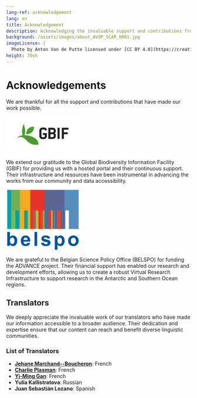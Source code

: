 ```yaml
---
lang-ref: acknowledgement
lang: en
title: Acknowledgement
description: Acknowledging the invaluable support and contributions from our partners, collaborators, volunteers and funders.
background: /assets/images/about_AVdP_SCAR_0001.jpg
imageLicense: |
  Photo by Anton Van de Putte licensed under [CC BY 4.0](https://creativecommons.org/licenses/by/4.0/)
height: 70vh
---
```


# Acknowledgements

We are thankful for all the support and contributions that have made our work possible. 

<img src="/assets/images/logo/gbif-standard-logo-green.png" alt="GBIF logo" width="200">

We extend our gratitude to the Global Biodiversity Information Facility (GBIF) for providing us with a hosted portal and their continuous support. Their infrastructure and resources have been instrumental in advancing the works from our community and data accessibility.

<img src="/assets/images/logo/belspo.jpg" alt="BELSPO logo" width="200">

We are grateful to the Belgian Science Policy Office (BELSPO) for funding the ADVANCE project. Their financial support has enabled our research and development efforts, allowing us to create a robust Virtual Research Infrastructure to support research in the Antarctic and Southern Ocean regions.

## Translators

We deeply appreciate the invaluable work of our translators who have made our information accessible to a broader audience. Their dedication and expertise ensure that our content can reach and benefit diverse linguistic communities.

### List of Translators

- **[Jehane Marchand--Boucheron](https://orcid.org/0009-0004-3688-874X)**: French
- **[Charlie Plasman](https://orcid.org/0009-0007-7519-7417)**: French
- **[Yi-Ming Gan](https://orcid.org/0000-0001-7087-2646)**: French
- **Yulia Kallistratova**: Russian
- **Juan Sebastián Lozano**: Spanish

